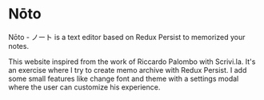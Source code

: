 # Nōto

Nōto - ノート is a text editor based on Redux Persist to memorized your notes.

This website inspired from the work of Riccardo Palombo with Scrivi.la.
It's an exercise where I try to create memo archive with Redux Persist. I add some small features like change font and theme with a settings modal where the user can customize his experience.
